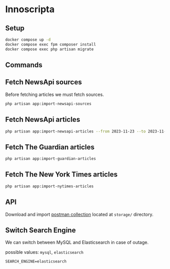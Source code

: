 # Innoscripta

## Setup

```bash
docker compose up -d
docker compose exec fpm composer install
docker compose exec php artisan migrate
```

## Commands

## Fetch NewsApi sources

Before fetching articles we must fetch sources.
```bash
php artisan app:import-newsapi-sources
```

## Fetch NewsApi articles

```bash
php artisan app:import-newsapi-articles --from 2023-11-23 --to 2023-11-23
```

## Fetch The Guardian articles

```bash
php artisan app:import-guardian-articles
```

## Fetch The New York Times articles

```bash
php artisan app:import-nytimes-articles
```

## API

Download and import [postman collection](./storage/Innoscripta.postman_collection.json) located at `storage/` directory.

## Switch Search Engine

We can switch between MySQL and Elasticsearch in case of outage.

possible values: `mysql`, `elasticsearch`

```
SEARCH_ENGINE=elasticsearch
```
